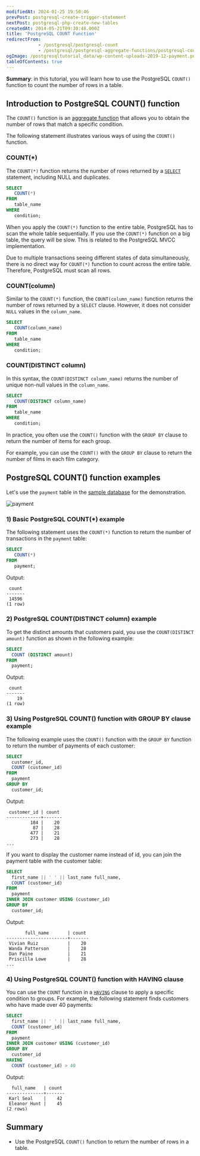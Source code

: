 ```yaml
---
modifiedAt: 2024-01-25 19:50:46
prevPost: postgresql-create-trigger-statement
nextPost: postgresql-php-create-new-tables
createdAt: 2014-05-21T09:30:48.000Z
title: 'PostgreSQL COUNT Function'
redirectFrom:
            - /postgresql/postgresql-count 
            - /postgresql/postgresql-aggregate-functions/postgresql-count-function
ogImage: /postgresqltutorial_data/wp-content-uploads-2019-12-payment.png
tableOfContents: true
---
```


**Summary**: in this tutorial, you will learn how to use the PostgreSQL `COUNT()` function to count the number of rows in a table.

## Introduction to PostgreSQL COUNT() function

The `COUNT()` function is an [aggregate function](/postgresql/postgresql-aggregate-functions) that allows you to obtain the number of rows that match a specific condition.

The following statement illustrates various ways of using the `COUNT()` function.

### COUNT(\*)

The `COUNT(*)` function returns the number of rows returned by a [`SELECT`](/postgresql/postgresql-select) statement, including NULL and duplicates.

```sql
SELECT
   COUNT(*)
FROM
   table_name
WHERE
   condition;
```

When you apply the `COUNT(*)` function to the entire table, PostgreSQL has to scan the whole table sequentially. If you use the `COUNT(*)` function on a big table, the query will be slow. This is related to the PostgreSQL MVCC implementation.

Due to multiple transactions seeing different states of data simultaneously, there is no direct way for `COUNT(*)` function to count across the entire table. Therefore, PostgreSQL must scan all rows.

### COUNT(column)

Similar to the `COUNT(*)` function, the `COUNT(column_name)` function returns the number of rows returned by a `SELECT` clause. However, it does not consider `NULL` values in the `column_name`.

```sql
SELECT
   COUNT(column_name)
FROM
   table_name
WHERE
   condition;
```

### COUNT(DISTINCT column)

In this syntax, the `COUNT(DISTINCT column_name)` returns the number of unique non-null values in the `column_name`.

```sql
SELECT
   COUNT(DISTINCT column_name)
FROM
   table_name
WHERE
   condition;
```

In practice, you often use the `COUNT()` function with the `GROUP BY` clause to return the number of items for each group.

For example, you can use the `COUNT()` with the `GROUP BY` clause to return the number of films in each film category.

## PostgreSQL COUNT() function examples

Let's use the `payment` table in the [sample database](/postgresql/postgresql-getting-started/postgresql-sample-database) for the demonstration.

![payment](/postgresqltutorial_data/wp-content-uploads-2019-12-payment.png)

### 1) Basic PostgreSQL COUNT(\*) example

The following statement uses the `COUNT(*)` function to return the number of transactions in the `payment` table:

```sql
SELECT
   COUNT(*)
FROM
   payment;
```

Output:

```
 count
-------
 14596
(1 row)
```

### 2) PostgreSQL COUNT(DISTINCT column) example

To get the distinct amounts that customers paid, you use the `COUNT(DISTINCT amount)` function as shown in the following example:

```sql
SELECT
  COUNT (DISTINCT amount)
FROM
  payment;
```

Output:

```
 count
-------
    19
(1 row)
```

### 3) Using PostgreSQL COUNT() function with GROUP BY clause example

The following example uses the `COUNT()` function with the `GROUP BY` function to return the number of payments of each customer:

```sql
SELECT
  customer_id,
  COUNT (customer_id)
FROM
  payment
GROUP BY
  customer_id;
```

Output:

```
 customer_id | count
-------------+-------
         184 |    20
          87 |    28
         477 |    21
         273 |    28
...
```

If you want to display the customer name instead of id, you can join the payment table with the customer table:

```sql
SELECT
  first_name || ' ' || last_name full_name,
  COUNT (customer_id)
FROM
  payment
INNER JOIN customer USING (customer_id)
GROUP BY
  customer_id;
```

Output:

```
       full_name       | count
-----------------------+-------
 Vivian Ruiz           |    20
 Wanda Patterson       |    28
 Dan Paine             |    21
 Priscilla Lowe        |    28
...
```

### 4) Using PostgreSQL COUNT() function with HAVING clause

You can use the `COUNT` function in a [`HAVING`](/postgresql/postgresql-having) clause to apply a specific condition to groups. For example, the following statement finds customers who have made over 40 payments:

```sql
SELECT
  first_name || ' ' || last_name full_name,
  COUNT (customer_id)
FROM
  payment
INNER JOIN customer USING (customer_id)
GROUP BY
  customer_id
HAVING
  COUNT (customer_id) > 40
```

Output:

```
  full_name   | count
--------------+-------
 Karl Seal    |    42
 Eleanor Hunt |    45
(2 rows)
```

## Summary

- Use the PostgreSQL `COUNT()` function to return the number of rows in a table.
